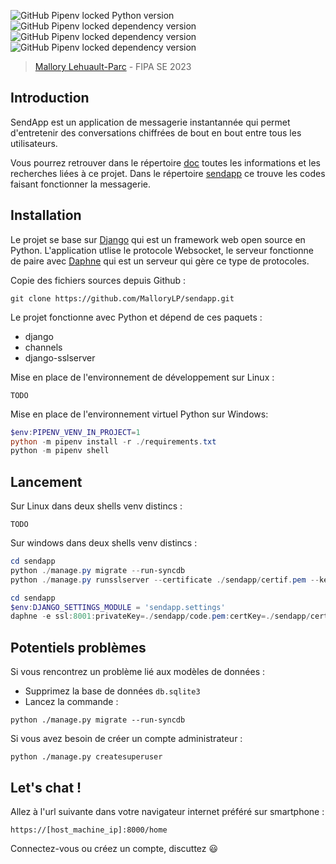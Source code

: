 ![GitHub Pipenv locked Python version](https://img.shields.io/github/pipenv/locked/python-version/MalloryLP/sendapp)
![GitHub Pipenv locked dependency version](https://img.shields.io/github/pipenv/locked/dependency-version/MalloryLP/sendapp/django)
![GitHub Pipenv locked dependency version](https://img.shields.io/github/pipenv/locked/dependency-version/MalloryLP/sendapp/channels)
![GitHub Pipenv locked dependency version](https://img.shields.io/github/pipenv/locked/dependency-version/MalloryLP/sendapp/django-sslserver)

> [Mallory Lehuault-Parc](https://github.com/MalloryLP) - FIPA SE 2023

## Introduction

SendApp est un application de messagerie instantannée qui permet d'entretenir des conversations chiffrées de bout en bout entre tous les utilisateurs.  

Vous pourrez retrouver dans le répertoire [doc](https://github.com/MalloryLP/sendapp/tree/main/doc) toutes les informations et les recherches liées à ce projet. Dans le répertoire [sendapp](https://github.com/MalloryLP/sendapp/tree/main/sendapp) ce trouve les codes faisant fonctionner la messagerie. 

## Installation

Le projet se base sur [Django](https://www.djangoproject.com/) qui est un framework web open source en Python. L'application utlise le protocole Websocket, le serveur fonctionne de paire avec [Daphne](https://github.com/django/daphne) qui est un serveur qui gère ce type de protocoles.

Copie des fichiers sources depuis Github :
```
git clone https://github.com/MalloryLP/sendapp.git
```

Le projet fonctionne avec Python et dépend de ces paquets :
- django
- channels
- django-sslserver

Mise en place de l'environnement de développement sur Linux :
```shell
TODO
```

Mise en place de l'environnement virtuel Python sur Windows:
```powershell
$env:PIPENV_VENV_IN_PROJECT=1
python -m pipenv install -r ./requirements.txt
python -m pipenv shell
```

## Lancement

Sur Linux dans deux shells venv distincs :
```shell
TODO
```

Sur windows dans deux shells venv distincs :
```powershell
cd sendapp
python ./manage.py migrate --run-syncdb
python ./manage.py runsslserver --certificate ./sendapp/certif.pem --key ./sendapp/code.pem 0.0.0.0:8000
```

```powershell
cd sendapp
$env:DJANGO_SETTINGS_MODULE = 'sendapp.settings'
daphne -e ssl:8001:privateKey=./sendapp/code.pem:certKey=./sendapp/certif.pem sendapp.asgi:application
```

## Potentiels problèmes

Si vous rencontrez un problème lié aux modèles de données :
- Supprimez la base de données `db.sqlite3`
- Lancez la commande :
```shell
python ./manage.py migrate --run-syncdb
```

Si vous avez besoin de créer un compte administrateur :
```shell
python ./manage.py createsuperuser
```

## Let's chat !

Allez à l'url suivante dans votre navigateur internet préféré sur smartphone :

```url
https://[host_machine_ip]:8000/home
```

Connectez-vous ou créez un compte, discuttez :smiley:
